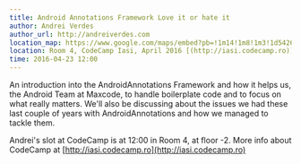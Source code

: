 ```yaml
---
title: Android Annotations Framework Love it or hate it
author: Andrei Verdes
author_url: http://andreiverdes.com
location_map: https://www.google.com/maps/embed?pb=!1m14!1m8!1m3!1d5426.3484804736845!2d27.586820373016344!3d47.15444178643962!3m2!1i1024!2i768!4f13.1!3m3!1m2!1s0x40cafb9e70bc4329%3A0x7ad04b7ad1a952eb!2sHotel+International!5e0!3m2!1sen!2sus!4v1460639821195
location: Room 4, CodeCamp Iasi, April 2016 [(http://iasi.codecamp.ro)](http://iasi.codecamp.ro) - Hotel International Iasi
time: 2016-04-23 12:00
---
```

An introduction into the AndroidAnnotations Framework and how it helps us, the Android Team at Maxcode, to handle boilerplate code and to focus on what really matters. We'll also be discussing about the issues we had these last couple of years with AndroidAnnotations and how we managed to tackle them.

Andrei's slot at CodeCamp is at 12:00 in Room 4, at floor -2. More info about CodeCamp at [http://iasi.codecamp.ro](http://iasi.codecamp.ro)